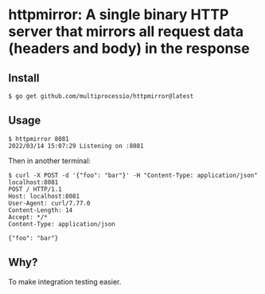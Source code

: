 # httpmirror: A single binary HTTP server that mirrors all request data (headers and body) in the response


## Install

```
$ go get github.com/multiprocessio/httpmirror@latest
```

## Usage

```
$ httpmirror 8081
2022/03/14 15:07:29 Listening on :8081
```

Then in another terminal:

```
$ curl -X POST -d '{"foo": "bar"}' -H "Content-Type: application/json" localhost:8081
POST / HTTP/1.1
Host: localhost:8081
User-Agent: curl/7.77.0
Content-Length: 14
Accept: */*
Content-Type: application/json

{"foo": "bar"}
```

## Why?

To make integration testing easier.

